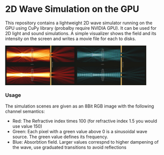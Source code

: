 # 2D Wave Simulation on the GPU

This repository contains a lightweight 2D wave simulator running on the GPU using CuPy library (probalby require NVIDIA GPU). It can be used for 2D light and sound simulations.
A simple visualizer shows the field and its intensity on the screen and writes a movie file for each to disks. 

<div style="display: flex;">
    <img src="images/example1.jpg" alt="Example Image 1" width="45%">
    <img src="images/example2.jpg" alt="Example Image 2" width="45%">
</div>

### Usage ###

The simulation scenes are given as an 8Bit RGB image with the following channel semantics:
* Red:   The Refractive index times 100 (for refractive index 1.5 you would use value 150)
* Green: Each pixel with a green value above 0 is a sinusoidal wave source. The green value defines its frequency.
* Blue:  Absorbtion field. Larger values correspnd to higher dampening of the wave, use graduated transitions to avoid reflections



